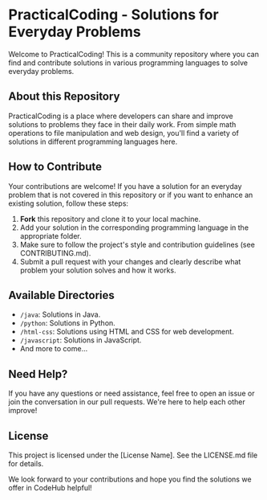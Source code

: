 # PracticalCoding - Solutions for Everyday Problems

Welcome to PracticalCoding! This is a community repository where you can find and contribute solutions in various programming languages to solve everyday problems.

## About this Repository

PracticalCoding is a place where developers can share and improve solutions to problems they face in their daily work. From simple math operations to file manipulation and web design, you'll find a variety of solutions in different programming languages here.

## How to Contribute

Your contributions are welcome! If you have a solution for an everyday problem that is not covered in this repository or if you want to enhance an existing solution, follow these steps:

1. **Fork** this repository and clone it to your local machine.
2. Add your solution in the corresponding programming language in the appropriate folder.
3. Make sure to follow the project's style and contribution guidelines (see CONTRIBUTING.md).
4. Submit a pull request with your changes and clearly describe what problem your solution solves and how it works.

## Available Directories

- `/java`: Solutions in Java.
- `/python`: Solutions in Python.
- `/html-css`: Solutions using HTML and CSS for web development.
- `/javascript`: Solutions in JavaScript.
- And more to come...

## Need Help?

If you have any questions or need assistance, feel free to open an issue or join the conversation in our pull requests. We're here to help each other improve!

## License

This project is licensed under the [License Name]. See the LICENSE.md file for details.

We look forward to your contributions and hope you find the solutions we offer in CodeHub helpful!
